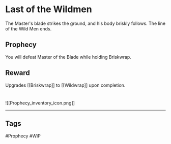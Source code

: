 # Last of the Wildmen
The Master's blade strikes the ground, and his body briskly follows. The line of the Wild Men ends.
## Prophecy
You will defeat Master of the Blade while holding Briskwrap.
## Reward
Upgrades [[Briskwrap]] to [[Wildwrap]] upon completion. 

#
![[Prophecy_inventory_icon.png]]

---
## Tags
#Prophecy
#WiP 